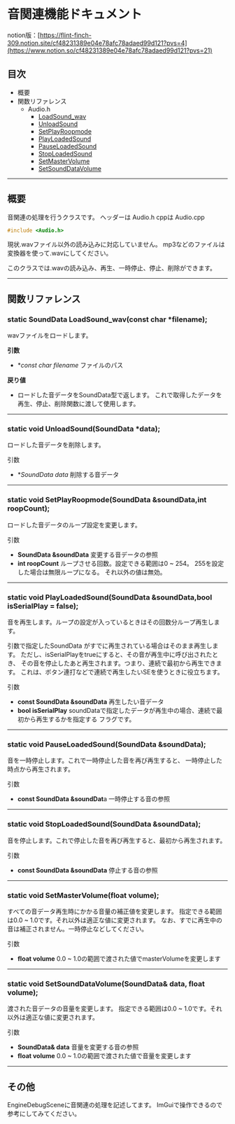 # 音関連機能ドキュメント

notion版：[https://flint-finch-309.notion.site/cf48231389e04e78afc78adaed99d121?pvs=4](https://www.notion.so/cf48231389e04e78afc78adaed99d121?pvs=21)

## 目次

- 概要
- 関数リファレンス
    - Audio.h
        - [LoadSound_wav](#static-sounddata-loadsound_wavconst-char-filename)
        - [UnloadSound](#static-void-unloadsoundsounddata-data)
        - [SetPlayRoopmode](#static-void-setplayroopmodesounddata-sounddataint-roopcount)
        - [PlayLoadedSound](#static-void-playloadedsoundsounddata-sounddata)
        - [PauseLoadedSound](#static-void-pauseloadedsoundsounddata-sounddata)
        - [StopLoadedSound](#static-void-stoploadedsoundsounddata-sounddata)
        - [SetMasterVolume](#static-void-setmastervolumefloat-volume)
        - [SetSoundDataVolume](#static-void-setsounddatavolumesounddata-data-float-volume)

---

## 概要

音関連の処理を行うクラスです。
ヘッダーは Audio.h
cppは          Audio.cpp

```cpp
#include <Audio.h>
```

現状.wavファイル以外の読み込みに対応していません。
mp3などのファイルは変換器を使って.wavにしてください。

このクラスでは.wavの読み込み、再生、一時停止、停止、削除ができます。

---

## 関数リファレンス

### static SoundData LoadSound_wav(const char *filename);

wavファイルをロードします。

**引数**

- **const char *filename**
ファイルのパス

**戻り値**

- ロードした音データをSoundData型で返します。
これで取得したデータを再生、停止、削除関数に渡して使用します。

---

### static void UnloadSound(SoundData *data);

ロードした音データを削除します。

引数

- **SoundData *data**
削除する音データ

---

### static void SetPlayRoopmode(SoundData &soundData,int roopCount);

ロードした音データのループ設定を変更します。

引数

- **SoundData &soundData**
変更する音データの参照
- **int roopCount**
ループさせる回数。設定できる範囲は0 ~ 254。
255を設定した場合は無限ループになる。
それ以外の値は無効。

---

### static void PlayLoadedSound(SoundData &soundData,bool isSerialPlay = false);

音を再生します。ループの設定が入っているときはその回数分ループ再生します。

引数で指定したSoundData がすでに再生されている場合はそのまま再生します。
ただし、isSerialPlayをtrueにすると、その音が再生中に呼び出されたとき、
その音を停止したあと再生されます。つまり、連続で最初から再生できます。
これは、ボタン連打などで連続で再生したいSEを使うときに役立ちます。

引数

- **const SoundData &soundData**
再生したい音データ
- **bool isSerialPlay**
soundDataで指定したデータが再生中の場合、連続で最初から再生するかを指定する
フラグです。

---

### static void PauseLoadedSound(SoundData &soundData);

音を一時停止します。これで一時停止した音を再び再生すると、
一時停止した時点から再生されます。

引数

- **const SoundData &soundDat**a
一時停止する音の参照

---

### static void StopLoadedSound(SoundData &soundData);

音を停止します。これで停止した音を再び再生すると、最初から再生されます。

引数

- **const SoundData &soundData**
停止する音の参照

---

### static void SetMasterVolume(float volume);

すべての音データ再生時にかかる音量の補正値を変更します。
指定できる範囲は0.0 ~ 1.0です。それ以外は適正な値に変更されます。
なお、すでに再生中の音は補正されません。一時停止などしてください。

引数

- **float volume**
0.0 ~ 1.0の範囲で渡された値でmasterVolumeを変更します

---

### static void SetSoundDataVolume(SoundData& data, float volume);

渡された音データの音量を変更します。
指定できる範囲は0.0 ~ 1.0です。それ以外は適正な値に変更されます。

引数

- **SoundData& data**
音量を変更する音の参照
- **float volume**
0.0 ~ 1.0の範囲で渡された値で音量を変更します

---

## その他

EngineDebugSceneに音関連の処理を記述してます。
ImGuiで操作できるので参考にしてみてください。